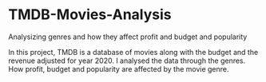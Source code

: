 # TMDB-Movies-Analysis
Analysizing genres and how they affect profit and budget and popularity

In this project, TMDB is a database of movies along with the budget and the revenue adjusted for year 2020. I analysed the data through the genres.
How profit, budget and popularity are affected by the movie genre.
